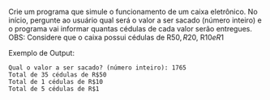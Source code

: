 Crie um programa que simule o funcionamento de um caixa eletrônico. No início, pergunte ao usuário qual será o valor a ser sacado (número inteiro) e o programa vai informar quantas cédulas de cada valor serão entregues. OBS: Considere que o caixa possui cédulas de R$50, R$20, R$10 e R$1

Exemplo de Output:
~~~
Qual o valor a ser sacado? (número inteiro): 1765
Total de 35 cédulas de R$50
Total de 1 cédulas de R$10
Total de 5 cédulas de R$1
~~~